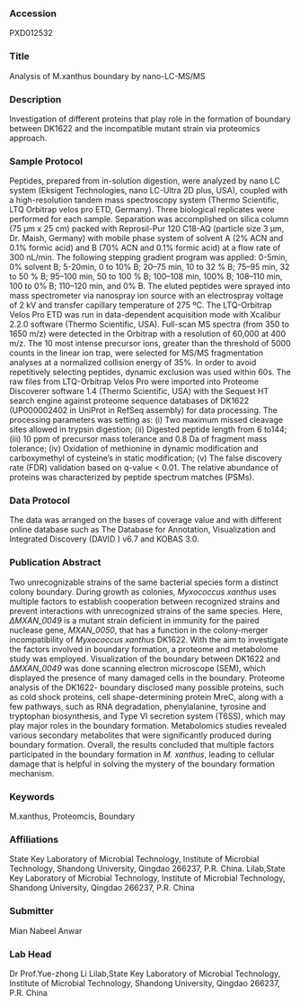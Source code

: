 ### Accession
PXD012532

### Title
Analysis of M.xanthus boundary by nano-LC-MS/MS

### Description
Investigation of different proteins that play role in the formation of boundary between DK1622 and the incompatible mutant strain via proteomics approach.

### Sample Protocol
Peptides, prepared from in-solution digestion, were analyzed by nano LC system (Eksigent Technologies, nano LC-Ultra 2D plus, USA), coupled with a high-resolution tandem mass spectroscopy system (Thermo Scientific, LTQ Orbitrap velos pro ETD, Germany). Three biological replicates were performed for each sample. Separation was accomplished on silica column (75 μm x 25 cm) packed with Reprosil-Pur 120 C18-AQ (particle size 3 μm, Dr. Maish, Germany) with mobile phase system of solvent A (2% ACN and 0.1% formic acid) and B (70% ACN and 0.1% formic acid) at a flow rate of 300 nL/min. The following stepping gradient program was applied: 0-5min, 0% solvent B; 5-20min, 0 to 10% B; 20–75 min, 10 to 32 % B; 75–95 min, 32 to 50 % B; 95–100 min, 50 to 100 % B; 100–108 min, 100% B; 108–110 min, 100 to 0% B; 110–120 min, and 0% B. The eluted peptides were sprayed into mass spectrometer via nanospray ion source with an electrospray voltage of 2 kV and transfer capillary temperature of 275 ºC. The LTQ-Orbitrap Velos Pro ETD was run in data-dependent acquisition mode with Xcalibur 2.2.0 software (Thermo Scientific, USA). Full-scan MS spectra (from 350 to 1650 m/z) were detected in the Orbitrap with a resolution of 60,000 at 400 m/z. The 10 most intense precursor ions, greater than the threshold of 5000 counts in the linear ion trap, were selected for MS/MS fragmentation analyses at a normalized collision energy of 35%. In order to avoid repetitively selecting peptides, dynamic exclusion was used within 60s.  The raw files from LTQ-Orbitrap Velos Pro were imported into Proteome Discoverer software 1.4 (Thermo Scientific, USA) with the Sequest HT search engine against proteome sequence databases of DK1622 (UP000002402 in UniProt in RefSeq assembly) for data processing. The processing parameters was setting as: (і) Two maximum missed cleavage sites allowed in trypsin digestion; (ii) Digested peptide length from 6 to144; (iii) 10 ppm of precursor mass tolerance and 0.8 Da of fragment mass tolerance; (iv) Oxidation of methionine in dynamic modification and carboxymethyl of cysteine’s in static modification; (v) The false discovery rate (FDR) validation based on q-value < 0.01. The relative abundance of proteins was characterized by peptide spectrum matches (PSMs).

### Data Protocol
The data was arranged on the bases of coverage value and with different online database such as The Database for Annotation, Visualization and Integrated Discovery (DAVID ) v6.7 and KOBAS 3.0.

### Publication Abstract
Two unrecognizable strains of the same bacterial species form a distinct colony boundary. During growth as colonies, <i>Myxococcus xanthus</i> uses multiple factors to establish cooperation between recognized strains and prevent interactions with unrecognized strains of the same species. Here, <i>&#x394;MXAN_0049</i> is a mutant strain deficient in immunity for the paired nuclease gene, <i>MXAN_0050</i>, that has a function in the colony-merger incompatibility of <i>Myxococcus xanthus</i> DK1622. With the aim to investigate the factors involved in boundary formation, a proteome and metabolome study was employed. Visualization of the boundary between DK1622 and &#x394;<i>MXAN_0049</i> was done scanning electron microscope (SEM), which displayed the presence of many damaged cells in the boundary. Proteome analysis of the DK1622- boundary disclosed many possible proteins, such as cold shock proteins, cell shape-determining protein MreC, along with a few pathways, such as RNA degradation, phenylalanine, tyrosine and tryptophan biosynthesis, and Type VI secretion system (T6SS), which may play major roles in the boundary formation. Metabolomics studies revealed various secondary metabolites that were significantly produced during boundary formation. Overall, the results concluded that multiple factors participated in the boundary formation in <i>M. xanthus</i>, leading to cellular damage that is helpful in solving the mystery of the boundary formation mechanism.

### Keywords
M.xanthus, Proteomcis, Boundary

### Affiliations
State Key Laboratory of Microbial Technology, Institute of Microbial Technology, Shandong University, Qingdao 266237, P.R. China.
Lilab,State Key Laboratory of Microbial Technology, Institute of Microbial Technology, Shandong University, Qingdao 266237, P.R. China

### Submitter
Mian Nabeel Anwar

### Lab Head
Dr Prof.Yue-zhong Li
Lilab,State Key Laboratory of Microbial Technology, Institute of Microbial Technology, Shandong University, Qingdao 266237, P.R. China


